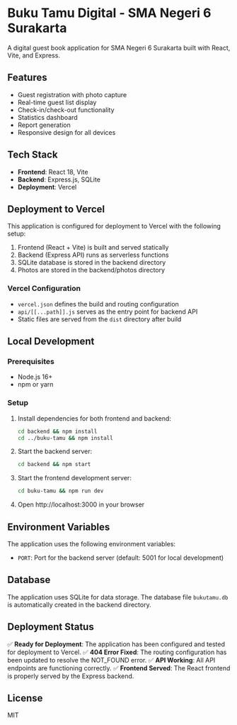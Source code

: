 # Buku Tamu Digital - SMA Negeri 6 Surakarta

A digital guest book application for SMA Negeri 6 Surakarta built with React, Vite, and Express.

## Features

- Guest registration with photo capture
- Real-time guest list display
- Check-in/check-out functionality
- Statistics dashboard
- Report generation
- Responsive design for all devices

## Tech Stack

- **Frontend**: React 18, Vite
- **Backend**: Express.js, SQLite
- **Deployment**: Vercel

## Deployment to Vercel

This application is configured for deployment to Vercel with the following setup:

1. Frontend (React + Vite) is built and served statically
2. Backend (Express API) runs as serverless functions
3. SQLite database is stored in the backend directory
4. Photos are stored in the backend/photos directory

### Vercel Configuration

- `vercel.json` defines the build and routing configuration
- `api/[[...path]].js` serves as the entry point for backend API
- Static files are served from the `dist` directory after build

## Local Development

### Prerequisites

- Node.js 16+
- npm or yarn

### Setup

1. Install dependencies for both frontend and backend:
   ```bash
   cd backend && npm install
   cd ../buku-tamu && npm install
   ```

2. Start the backend server:
   ```bash
   cd backend && npm start
   ```

3. Start the frontend development server:
   ```bash
   cd buku-tamu && npm run dev
   ```

4. Open http://localhost:3000 in your browser

## Environment Variables

The application uses the following environment variables:

- `PORT`: Port for the backend server (default: 5001 for local development)

## Database

The application uses SQLite for data storage. The database file `bukutamu.db` is automatically created in the backend directory.

## Deployment Status

✅ **Ready for Deployment**: The application has been configured and tested for deployment to Vercel.
✅ **404 Error Fixed**: The routing configuration has been updated to resolve the NOT_FOUND error.
✅ **API Working**: All API endpoints are functioning correctly.
✅ **Frontend Served**: The React frontend is properly served by the Express backend.

## License

MIT